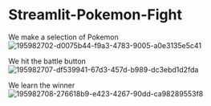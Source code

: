 # Streamlit-Pokemon-Fight

We make a selection of Pokemon
![195982702-d0075b44-f9a3-4783-9005-a0e3135e5c41](https://user-images.githubusercontent.com/97463861/195985861-58d83010-154c-4639-8946-f9d0db24d24e.jpeg)

We hit the battle button
![195982707-df539941-67d3-457d-b989-dc3ebd1d2fda](https://user-images.githubusercontent.com/97463861/195985862-7afc4605-a753-43ac-98b2-73abe47e4352.jpeg)

We learn the winner
![195982708-276618b9-e423-4267-90dd-ca98289553f8](https://user-images.githubusercontent.com/97463861/195985863-a9d55651-19f6-4907-94d3-1eb52c3ee821.jpeg)
